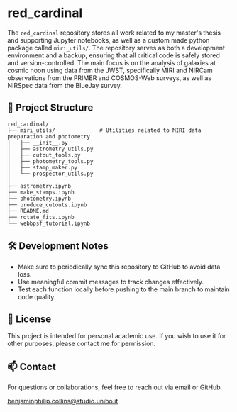 # red\_cardinal

The `red_cardinal` repository stores all work related to my master's thesis and supporting Jupyter notebooks, as well as a custom made python package called `miri_utils/`. The repository serves as both a development environment and a backup, ensuring that all critical code is safely stored and version-controlled. The main focus is on the analysis of galaxies at cosmic noon using data from the JWST, specifically MIRI and NIRCam observations from the PRIMER and COSMOS-Web surveys, as well as NIRSpec data from the BlueJay survey.

## 📁 Project Structure

```
red_cardinal/
├── miri_utils/              # Utilities related to MIRI data preparation and photometry
│   ├── __init__.py
│   ├── astrometry_utils.py        
│   ├── cutout_tools.py
│   ├── photometry_tools.py
│   ├── stamp_maker.py
│   └── prospector_utils.py
│
├── astrometry.ipynb         
├── make_stamps.ipynb        
├── photometry.ipynb         
├── produce_cutouts.ipynb    
├── README.md
├── rotate_fits.ipynb
└── webbpsf_tutorial.ipynb
```
## 🛠️ Development Notes

* Make sure to periodically sync this repository to GitHub to avoid data loss.
* Use meaningful commit messages to track changes effectively.
* Test each function locally before pushing to the main branch to maintain code quality.

## 📄 License

This project is intended for personal academic use. If you wish to use it for other purposes, please contact me for permission.

## 📫 Contact

For questions or collaborations, feel free to reach out via email or GitHub.

benjaminphilip.collins@studio.unibo.it
